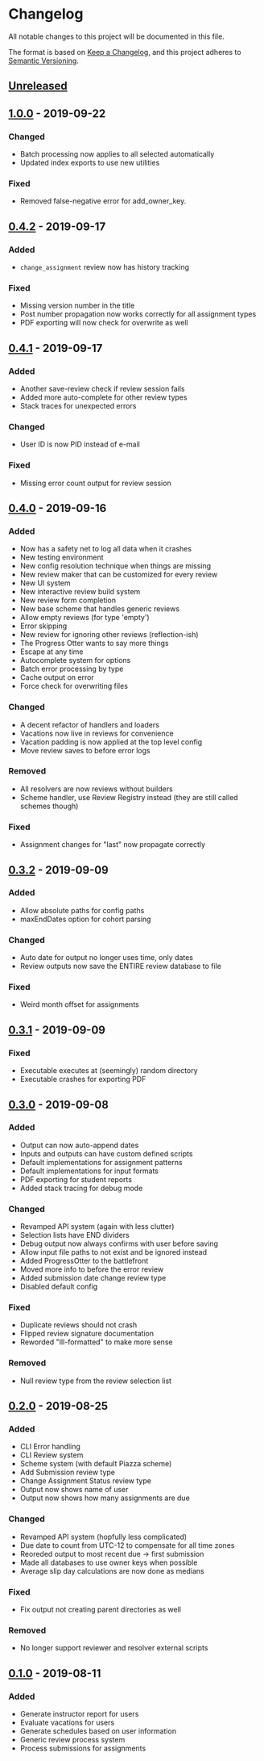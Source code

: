 # Changelog
All notable changes to this project will be documented in this file.

The format is based on [Keep a Changelog](https://keepachangelog.com/en/1.0.0/),
and this project adheres to [Semantic Versioning](https://semver.org/spec/v2.0.0.html).

## [Unreleased]

## [1.0.0] - 2019-09-22
### Changed
- Batch processing now applies to all selected automatically
- Updated index exports to use new utilities

### Fixed
- Removed false-negative error for add_owner_key.

## [0.4.2] - 2019-09-17
### Added
- `change_assignment` review now has history tracking

### Fixed
- Missing version number in the title
- Post number propagation now works correctly for all assignment types
- PDF exporting will now check for overwrite as well

## [0.4.1] - 2019-09-17
### Added
- Another save-review check if review session fails
- Added more auto-complete for other review types
- Stack traces for unexpected errors

### Changed
- User ID is now PID instead of e-mail

### Fixed
- Missing error count output for review session

## [0.4.0] - 2019-09-16
### Added
- Now has a safety net to log all data when it crashes
- New testing environment
- New config resolution technique when things are missing
- New review maker that can be customized for every review
- New UI system
- New interactive review build system
- New review form completion
- New base scheme that handles generic reviews
- Allow empty reviews (for type 'empty')
- Error skipping
- New review for ignoring other reviews (reflection-ish)
- The Progress Otter wants to say more things
- Escape at any time
- Autocomplete system for options
- Batch error processing by type
- Cache output on error
- Force check for overwriting files

### Changed
- A decent refactor of handlers and loaders
- Vacations now live in reviews for convenience
- Vacation padding is now applied at the top level config
- Move review saves to before error logs

### Removed
- All resolvers are now reviews without builders
- Scheme handler, use Review Registry instead (they are still called schemes though)

### Fixed
- Assignment changes for "last" now propagate correctly

## [0.3.2] - 2019-09-09
### Added
- Allow absolute paths for config paths
- maxEndDates option for cohort parsing

### Changed
- Auto date for output no longer uses time, only dates
- Review outputs now save the ENTIRE review database to file

### Fixed
- Weird month offset for assignments

## [0.3.1] - 2019-09-09
### Fixed
- Executable executes at (seemingly) random directory
- Executable crashes for exporting PDF

## [0.3.0] - 2019-09-08
### Added
- Output can now auto-append dates
- Inputs and outputs can have custom defined scripts
- Default implementations for assignment patterns
- Default implementations for input formats
- PDF exporting for student reports
- Added stack tracing for debug mode

### Changed
- Revamped API system (again with less clutter)
- Selection lists have END dividers
- Debug output now always confirms with user before saving
- Allow input file paths to not exist and be ignored instead
- Added ProgressOtter to the battlefront
- Moved more info to before the error review
- Added submission date change review type
- Disabled default config

### Fixed
- Duplicate reviews should not crash
- Flipped review signature documentation
- Reworded "Ill-formatted" to make more sense

### Removed
- Null review type from the review selection list

## [0.2.0] - 2019-08-25
### Added
- CLI Error handling
- CLI Review system
- Scheme system (with default Piazza scheme)
- Add Submission review type
- Change Assignment Status review type
- Output now shows name of user
- Output now shows how many assignments are due

### Changed
- Revamped API system (hopfully less complicated)
- Due date to count from UTC-12 to compensate for all time zones
- Reoreded output to most recent due -> first submission
- Made all databases to use owner keys when possible
- Average slip day calculations are now done as medians

### Fixed
- Fix output not creating parent directories as well

### Removed
- No longer support reviewer and resolver external scripts

## [0.1.0] - 2019-08-11
### Added
- Generate instructor report for users
- Evaluate vacations for users
- Generate schedules based on user information
- Generic review process system
- Process submissions for assignments

[Unreleased]: https://github.com/andykuo1/progress-auditor/compare/v1.0.0...HEAD
[1.0.0]: https://github.com/andykuo1/progress-auditor/releases/tag/v1.0.0
[0.4.2]: https://github.com/andykuo1/progress-auditor/releases/tag/v0.4.2
[0.4.1]: https://github.com/andykuo1/progress-auditor/releases/tag/v0.4.1
[0.4.0]: https://github.com/andykuo1/progress-auditor/releases/tag/v0.4.0
[0.3.2]: https://github.com/andykuo1/progress-auditor/releases/tag/v0.3.2
[0.3.1]: https://github.com/andykuo1/progress-auditor/releases/tag/v0.3.1
[0.3.0]: https://github.com/andykuo1/progress-auditor/releases/tag/v0.3.0
[0.2.0]: https://github.com/andykuo1/progress-auditor/releases/tag/v0.2.0
[0.1.0]: https://github.com/andykuo1/progress-auditor/releases/tag/v0.1.0